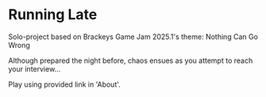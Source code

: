 # Running Late
Solo-project based on Brackeys Game Jam 2025.1's theme: Nothing Can Go Wrong

Although prepared the night before, chaos ensues as you attempt to reach your interview...

Play using provided link in 'About'.
